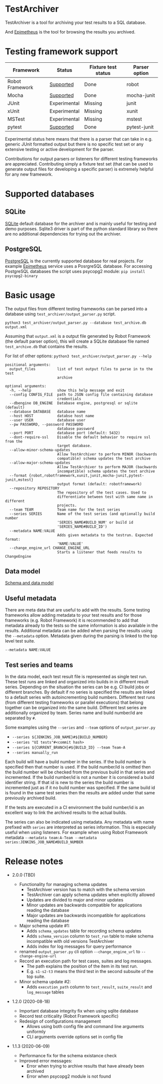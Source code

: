 # TestArchiver

TestArchiver is a tool for archiving your test results to a SQL database.

And [Epimetheus](https://github.com/salabs/Epimetheus) is the tool for browsing the results you archived.

# Testing framework support

| Framework       | Status                    | Fixture test status | Parser option |
| --------------- | ------------------------- | ------------------- | ------------- |
| Robot Framework | [Supported](robot_tests/) | Done                | robot         |
| Mocha           | [Supported](mocha_tests/) | Done                | mocha-junit   |
| JUnit           | Experimental              | Missing             | junit         |
| xUnit           | Experimental              | Missing             | xunit         |
| MSTest          | Experimental              | Missing             | mstest        |
| pytest          | [Supported](pytest/)      | Done                | pytest-junit  |

Experimental status here means that there is a parser that can take in e.g. generic JUnit formatted output but there is no specific test set or any extensive testing or active development for the parser.

Contributions for output parsers or listeners for different testing frameworks are appreciated. Contributing simply a fixture test set (that can be used to generate output files for developing a specific parser) is extremely helpful for any new framework.

# Supported databases

## SQLite

[SQLite](https://www.sqlite.org) default database for the archiver and is mainly useful for testing and demo purposes. Sqlite3 driver is part of the python standard library so there are no additional dependencies for trying out the archiver.

## PostgreSQL

[PostgreSQL](https://www.postgresql.org) is the currently supported database for real projects. For example [Epimetheus](https://github.com/salabs/Epimetheus) service uses a PosrgreSQL database. For accessing PostgreSQL databases the script uses psycopg2 module: `pip install psycopg2-binary`

# Basic usage

The output files from different testing frameworks can be parsed into a database using `test_archiver/output_parser.py` script.

```
python3 test_archiver/output_parser.py --database test_archive.db output.xml
```

Assuming that `output.xml` is a output file generated by Robot Framework (the default parser option), this will create a SQLite database file named `test_archive.db` that contains the results.

For list of other options: `python3 test_archiver/output_parser.py --help`
```
positional arguments:
  output_files          list of test output files to parse in to the test
                        archive

optional arguments:
  -h, --help            show this help message and exit
  --config CONFIG_FILE  path to JSON config file containing database
                        credentials
  --dbengine DB_ENGINE  Database engine, postgresql or sqlite (default)
  --database DATABASE   database name
  --host HOST           databse host name
  --user USER           database user
  --pw PASSWORD, --password PASSWORD
                        database password
  --port PORT           database port (default: 5432)
  --dont-require-ssl    Disable the default behavior to require ssl from the
                        target database.
  --allow-minor-schema-updates
                        Allow TestArchiver to perform MINOR (backwards
                        compatible) schema updates the test archive
  --allow-major-schema-updates
                        Allow TestArchiver to perform MAJOR (backwards
                        incompatible) schema updates the test archive
  --format {robot,robotframework,xunit,junit,mocha-junit,pytest-junit,mstest}
                        output format (default: robotframework)
  --repository REPOSITORY
                        The repository of the test cases. Used to
                        differentiate between test with same name in different
                        projects.
  --team TEAM           Team name for the test series
  --series SERIES       Name of the test series (and optionally build number
                        'SERIES_NAME#BUILD_NUM' or build id
                        'SERIES_NAME#BUILD_ID')
  --metadata NAME:VALUE
                        Adds given metadata to the testrun. Expected format:
                        'NAME:VALUE'
  --change_engine_url CHANGE_ENGINE_URL
                        Starts a listener that feeds results to ChangeEngine
```

## Data model

[Schema and data model](test_archiver/schemas/)

## Useful metadata

There are meta data that are useful to add with the results. Some testing frameworks allow adding metadata to your test results and for those frameworks (e.g. Robot Framework) it is recommended to add that metadata already to the tests so the same information is also available in the results. Additional metadata can be added when parsing the results using the `--metadata` option. Metadata given during the parsing is linked to the top level test suite.

`--metadata NAME:VALUE`

## Test series and teams

In the data model, each test result file is represented as single test run. These test runs are linked and organized into builds in in different result series. Depending on the situation the series can be e.g. CI build jobs or different branches. By default if no series is specified the results are linked to a default series with autoincrementing build numbers. Different test runs (from different testing frameworks or parallel executions) that belong together can be organized into the same build. Different test series are additionally organized by team. Series name and build number/id are separated by `#`.

Some examples using the `--series` and `--team` options of `output_parser.py`

-   `--series ${JENKINS_JOB_NAME}#${BUILD_NUMBER}`
-   `--series "UI tests"#<commit hash>`
-   `--series ${CURRENT_BRANCH}#${BUILD_ID} --team Team-A`
-   `--series manually_run`

Each build will have a build number in the series. If the build number is specified then that number is used. If the build number/id is omitted then the build number will be checked from the previous build in that series and incremented. If the build number/id is not a number it is considered a build identifier string. If that id is new to the series the build number is incremented just as if it no build number was specified. If the same build id is found in the same test series then the results are added under that same previously archived build.

If the tests are executed in a CI environment the build number/id is an excellent way to link the archived results to the actual builds.

The series can also be indicated using metadata. Any metadata with name prefixed with `series` are interpreted as series information. This is especially useful when using listeners. For example when using Robot Framework metadata `--metadata team:A-Team --metadata series:JENKINS_JOB_NAME#BUILD_NUMBER`

# Release notes
- 2.0.0 (TBD)
  * Functionality for managing schema updates
    - TestArchiver version has to match with the schema version
    - TestArchiver can apply schema updates when explicitly allowed
    - Updates are divided to major and minor updates
    - Minor updates are backwards compatible for applications reading the database
    - Major updates are backwards incompatible for applications reading the database
  * Major schema update #1:
    - Adds `schema_updates` table for recording schema updates
    - Adds `schema_version` column to `test_run` table to make schema incompatible with
      old versions TestArchiver
    - Adds index for log messages for query performance
  * renamed `output_parser.py` cli option `--change_engine_url` to `--change-engine-url`
  * Record an execution path for test cases, suites and log messages.
    - The path explains the position of the item in its test run.
    - E.g. `s1-s2-t3` means the third test in the second subsuite of the top suite.
  * Minor schema update #2:
    - Adds `execution_path` column to `test_result`, `suite_result` and `log_message` tables


- 1.2.0 (2020-08-18)
  * Important database integrity fix when using sqlite database
  * Record test criticality (Robot Framework specific)
  * Redesign of configurations management
    - Allows using both config file and command line arguments uniformly
    - CLI arguments override options set in config file

- 1.1.3 (2020-06-09)
  * Performance fix for the schema existance check
  * Improved error messages:
    - Error when trying to archive results that have already been archived
    - Error when psycopg2 module is not found
